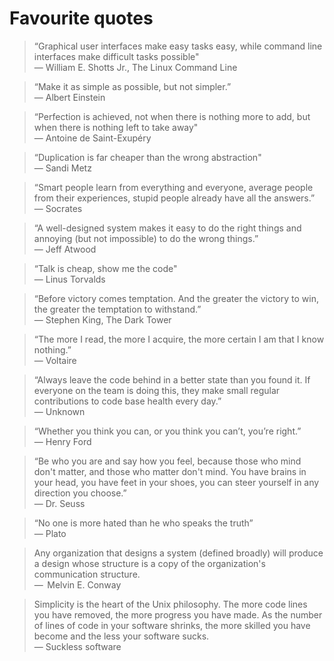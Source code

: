 # Favourite quotes

> “Graphical user interfaces make easy tasks easy, while command line interfaces
> make difficult tasks possible"\
> ― William E. Shotts Jr., The Linux Command Line

> “Make it as simple as possible, but not simpler.”\
> ― Albert Einstein

> “Perfection is achieved, not when there is nothing more to add, but when there
> is nothing left to take away"\
> ― Antoine de Saint-Exupéry

> “Duplication is far cheaper than the wrong abstraction"\
> ― Sandi Metz

> “Smart people learn from everything and everyone, average people from their
> experiences, stupid people already have all the answers.”\
> ― Socrates

> “A well-designed system makes it easy to do the right things and annoying (but
> not impossible) to do the wrong things.”\
> ― Jeff Atwood

> “Talk is cheap, show me the code"\
> ― Linus Torvalds

> “Before victory comes temptation. And the greater the victory to win, the
> greater the temptation to withstand.”\
> ― Stephen King, The Dark Tower

> “The more I read, the more I acquire, the more certain I am that I know
> nothing.”\
> ― Voltaire

> “Always leave the code behind in a better state than you found it. If everyone
> on the team is doing this, they make small regular contributions to code base
> health every day.”\
> ― Unknown

> “Whether you think you can, or you think you can’t, you’re right.”\
> ― Henry Ford

> “Be who you are and say how you feel, because those who mind don't matter, and
> those who matter don't mind. You have brains in your head, you have feet in
> your shoes, you can steer yourself in any direction you choose.”\
> ― Dr. Seuss

> “No one is more hated than he who speaks the truth”\
> ― Plato

> Any organization that designs a system (defined broadly) will produce a design
> whose structure is a copy of the organization's communication structure.\
> ―  Melvin E. Conway

> Simplicity is the heart of the Unix philosophy. The more code lines you have
> removed, the more progress you have made. As the number of lines of code in
> your software shrinks, the more skilled you have become and the less your
> software sucks.  
> ― Suckless software
